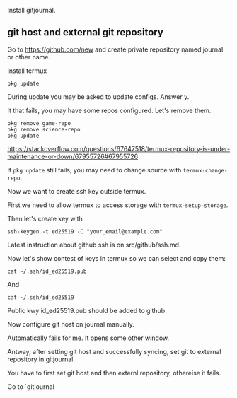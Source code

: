Install gitjournal.


## git host and external git repository

Go to https://github.com/new and create private repository named journal or other name.

Install termux

`pkg update`

During update you may be asked to update configs. Answer y.

It that fails, you may have some repos configured. Let's remove them.


```
pkg remove game-repo
pkg remove science-repo
pkg update
```

https://stackoverflow.com/questions/67647518/termux-repository-is-under-maintenance-or-down/67955726#67955726

If `pkg update` still fails, you may need to change source with `termux-change-repo`.

Now we want to create ssh key outside termux.

First we need to allow termux to access storage with `termux-setup-storage`.

Then let's create key with

`ssh-keygen -t ed25519 -C "your_email@example.com"`

Latest instruction about github ssh is on src/github/ssh.md.

Now let's show contest of keys in termux so we can select and copy them:

`cat ~/.ssh/id_ed25519.pub`

And

`cat ~/.ssh/id_ed25519`

Public kwy id_ed25519.pub should be added to github.

Now configure git host on journal manually.

Automatically fails for me. It opens some other window.

Antway, after setting git host and successfully syncing, set git to external repository in gitjournal.

You have to first set git host and then externl repository, othereise it fails.

Go to `gitjournal 
